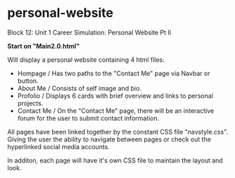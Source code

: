 # personal-website

Block 12: Unit 1 Career Simulation: Personal Website Pt II

**Start on "Main2.0.html"**

Will display a personal website containing 4 html files:
- Hompage
      / Has two paths to the "Contact Me" page via Navbar or button.
- About Me
      / Consists of self image and bio.
- Profolio
      / Displays 6 cards with brief overview and links to personal projects.
- Contact Me
      / On the "Contact Me" page, there will be an interactive forum for the user to submit contact information.

All pages have been linked together by the constant CSS file "navstyle.css". Giving the user the ability to navigate between pages or check out the hyperlinked social media accounts. 

In additon, each page will have it's own CSS file to maintain the layout and look. 

